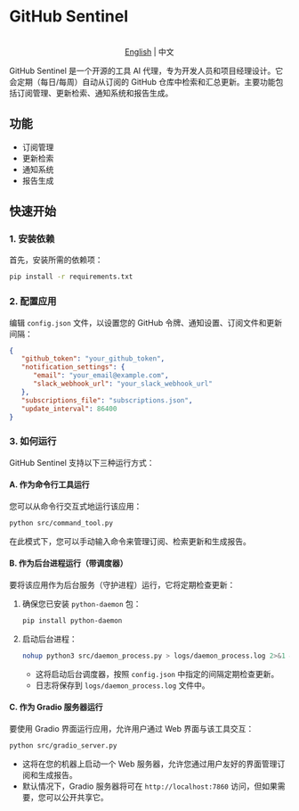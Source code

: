 # GitHub Sentinel

<p align="center">
    <br> <a href="README-EN.md">English</a> | 中文
</p>

GitHub Sentinel 是一个开源的工具 AI 代理，专为开发人员和项目经理设计。它会定期（每日/每周）自动从订阅的 GitHub 仓库中检索和汇总更新。主要功能包括订阅管理、更新检索、通知系统和报告生成。

## 功能
- 订阅管理
- 更新检索
- 通知系统
- 报告生成

## 快速开始

### 1. 安装依赖

首先，安装所需的依赖项：

```sh
pip install -r requirements.txt
```

### 2. 配置应用

编辑 `config.json` 文件，以设置您的 GitHub 令牌、通知设置、订阅文件和更新间隔：

```json
{
   "github_token": "your_github_token",
   "notification_settings": {
      "email": "your_email@example.com",
      "slack_webhook_url": "your_slack_webhook_url"
   },
   "subscriptions_file": "subscriptions.json",
   "update_interval": 86400
}
```

### 3. 如何运行

GitHub Sentinel 支持以下三种运行方式：

#### A. 作为命令行工具运行

您可以从命令行交互式地运行该应用：

```sh
python src/command_tool.py
```

在此模式下，您可以手动输入命令来管理订阅、检索更新和生成报告。

#### B. 作为后台进程运行（带调度器）

要将该应用作为后台服务（守护进程）运行，它将定期检查更新：

1. 确保您已安装 `python-daemon` 包：

    ```sh
    pip install python-daemon
    ```

2. 启动后台进程：

    ```sh
    nohup python3 src/daemon_process.py > logs/daemon_process.log 2>&1 &
    ```

   - 这将启动后台调度器，按照 `config.json` 中指定的间隔定期检查更新。
   - 日志将保存到 `logs/daemon_process.log` 文件中。

#### C. 作为 Gradio 服务器运行

要使用 Gradio 界面运行应用，允许用户通过 Web 界面与该工具交互：

```sh
python src/gradio_server.py
```

- 这将在您的机器上启动一个 Web 服务器，允许您通过用户友好的界面管理订阅和生成报告。
- 默认情况下，Gradio 服务器将可在 `http://localhost:7860` 访问，但如果需要，您可以公开共享它。